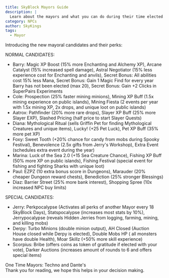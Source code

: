 ```yaml {metadata}
title: SkyBlock Mayors Guide
description: |
  Learn about the mayors and what you can do during their time elected.
category: NPCs
author: SkyKings
tags:
  - Mayor
```

Introducing the new mayoral candidates and their perks:

NORMAL CANDIDATES:

* Barry: Magic XP Boost (15% more Enchanting and Alchemy XP), Arcane Catalyst (15% increased spell damage), Astral
  Negotiator (15% less experience cost for Enchanting and anvils), Secret Bonus: All abilities cost 15% less Mana,
  Secret Bonus: Gain 1 Magic Find for every year Barry has not been elected (max 20), Secret Bonus: Gain +2 Clicks in
  SuperPairs Experiments
* Cole: Prospection (25% faster mining minions), Mining XP Buff (1.5x mining experience on public islands), Mining
  Fiesta (2 events per year with 1.5x mining XP, 2x drops, and unique loot on public islands)
* Aatrox: Pathfinder (20% more rare drops), Slayer XP Buff (25% more Slayer EXP), Slashed Pricing (half price to start
  Slayer Quests)
* Diana: Mythological Ritual (sells Griffin Pet for finding Mythological Creatures and unique items), Lucky! (+25 Pet
  Luck), Pet XP Buff (35% more pet XP)
* Foxy: Sweet Tooth (+20% chance for candy from mobs during Spooky Festival), Benevolence (2.5x gifts from Jerry's
  Workshop), Extra Event (schedules extra event during the year)
* Marina: Luck of the Sea 2.0 (+15 Sea Creature Chance), Fishing XP Buff (50% more XP on public islands), Fishing
  Festival (special event for fishing and fighting Sharks with unique loot)
* Paul: EZPZ (10 extra bonus score in Dungeons), Marauder (20% cheaper Dungeon reward chests), Benediction (25% stronger
  Blessings)
* Diaz: Barrier Street (25% more bank interest), Shopping Spree (10x increased NPC buy limits)

SPECIAL CANDIDATES:

* Jerry: Perkpocalypse (Activates all perks of another Mayor every 18 SkyBlock Days), Statspocalypse (increases most
  stats by 10%), Jerrypocalypse (reveals Hidden Jerries from logging, farming, mining, and killing mobs)
* Derpy: Turbo Minions (double minion output), AH Closed (Auction House closed while Derpy is elected), Double Mobs HP (
  all monsters have double Health), Moar Skillz (+50% more skill experience)
* Scorpius: Bribe (offers coins as token of gratitude if elected with your vote), Darker Auctions (increases amount of
  rounds to 6 and offers special items)

One Time Mayors: Techno and Dante's  
Thank you for reading, we hope this helps in your decision making.

